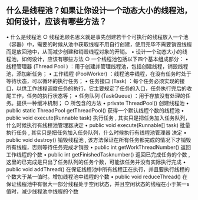 ## 什么是线程池？如果让你设计一个动态大小的线程池，如何设计，应该有哪些方法？

• 什么是线程池
○ 线程池顾名思义就是事先创建若干个可执行的线程放入一个池（容器）中，需要的时候从池中获取线程不用自行创建，使用完毕不需要销毁线程而是放回池中，从而减少创建和销毁线程对象的开销。
• 设计一个动态大小的线程池，如何设计，应该有哪些方法
○ 一个线程池包括以下四个基本组成部分：
	• 线程管理器 (Thread Pool ) ：用于创建并管理线程池，包括创建线程，销毁线程池，添加新任务；
	• 工作线程 (PoolWorker) ：线程池中线程，在没有任务时处于等待状态，可以循环的执行任务；
	• 任务接口 (Task) ：每个任务必须实现的接口，以供工作线程调度任务的执行，它主要规定了任务的入口，任务执行完后的收尾工作，任务的执行状态等；
	• 任务队列 (TaskQueue) ：用于存放没有处理的任务。提供一种缓冲机制；
○ 所包含的方法
	• private ThreadPool() 创建线程池
	• public static ThreadPool getThreadPool() 获得一个默认线程个数的线程池
	• public void execute(Runnable task) 执行任务 , 其实只是把任务加入任务队列，什么时候执行有线程池管理器决定
	• public void execute(Runnable[] task) 批量执行任务 , 其实只是把任务加入任务队列，什么时候执行有线程池管理器 决定
	• public void destroy() 销毁线程池 , 该方法保证在所有任务都完成的情况下才销毁所有线程，否则等待任务完成才销毁
	• public int getWorkThreadNumber() 返回工作线程的个数
	• public int getFinishedTasknumber() 返回已完成任务的个数 , 这里的已完成是只出了任务队列的任务个数，可能该任务并没有实际执行完成
	• public void addThread() 在保证线程池中所有线程正在执行，并且要执行线程的个数大于某一值时。增加线程池中线程的个数
	• public void reduceThread() 在保证线程池中有很大一部分线程处于空闲状态，并且空闲状态的线程在小于某一s值时，减少线程池中线程的个数